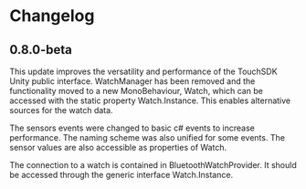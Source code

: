 # Changelog
## 0.8.0-beta
This update improves the versatility and performance of the TouchSDK Unity
public interface.  WatchManager has been removed and the functionality moved to
a new MonoBehaviour, Watch, which can be accessed with the static property
Watch.Instance. This enables alternative sources for the watch data.

The sensors events were changed to basic c# events to increase performance. The
naming scheme was also unified for some events. The sensor values are also
accessible as properties of Watch.

The connection to a watch is contained in BluetoothWatchProvider. It should be
accessed through the generic interface Watch.Instance.

